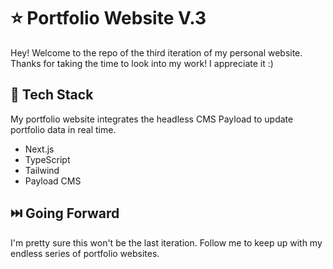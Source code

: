 # ⭐️ Portfolio Website V.3

Hey! Welcome to the repo of the third iteration of my personal website. Thanks for taking the time to look into my work!
I appreciate it :)

## 🦾 Tech Stack

My portfolio website integrates the headless CMS Payload to update portfolio data in real time.

- Next.js
- TypeScript
- Tailwind
- Payload CMS

## ⏭️ Going Forward

I'm pretty sure this won't be the last iteration. Follow me to keep up with my endless series of portfolio websites.